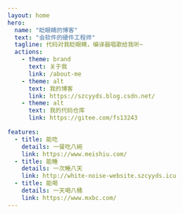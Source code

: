 ```yaml
---
layout: home
hero:
  name: "眨眼睛的博客"
  text: "会软件的硬件工程师"
  tagline: 代码对我眨眼睛，编译器唱歌给我听~
  actions:
    - theme: brand
      text: 关于我
      link: /about-me
    - theme: alt
      text: 我的博客
      link: https://szcyyds.blog.csdn.net/
    - theme: alt
      text: 我的代码仓库
      link: https://gitee.com/fs13243

features:
  - title: 能吃
    details: 一餐吃八碗
    link: https://www.meishiu.com/
  - title: 能睡
    details: 一次睡八天
    link: http://white-noise-website.szcyyds.icu
  - title: 能喝
    details: 一天喝八桶
    link: https://www.mxbc.com/
---
```





<bsz/>

<confetti />

<DataPanel />



